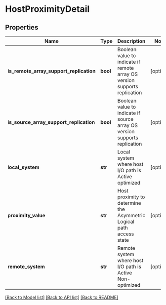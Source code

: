 # HostProximityDetail

## Properties
Name | Type | Description | Notes
------------ | ------------- | ------------- | -------------
**is_remote_array_support_replication** | **bool** | Boolean value to indicate if remote array OS version supports replication | [optional] 
**is_source_array_support_replication** | **bool** | Boolean value to indicate if source array OS version supports replication | [optional] 
**local_system** | **str** | Local system where host I/O path is Active optimized | [optional] 
**proximity_value** | **str** | Host proximity to determine the Asymmetric Logical path access state | [optional] 
**remote_system** | **str** | Remote system where host I/O path is Active Non-optimized | [optional] 

[[Back to Model list]](../README.md#documentation-for-models) [[Back to API list]](../README.md#documentation-for-api-endpoints) [[Back to README]](../README.md)


